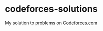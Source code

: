 codeforces-solutions
====================

My solution to problems on [Codeforces.com](http://codeforces.com/)
